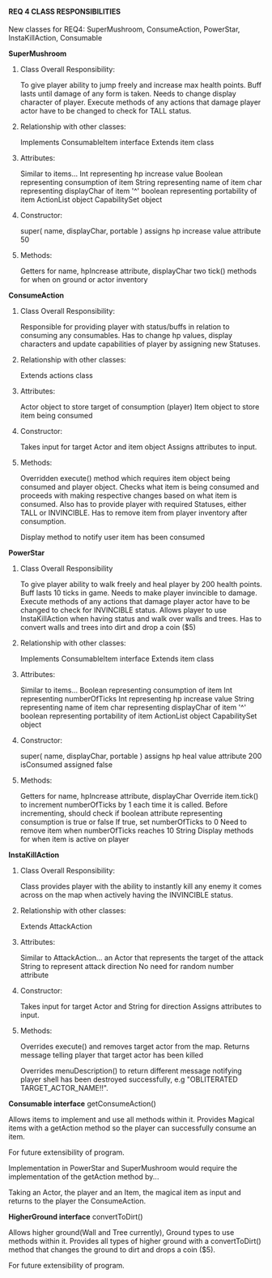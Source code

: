 #### REQ 4 CLASS RESPONSIBILITIES

New classes for REQ4:
SuperMushroom, ConsumeAction, PowerStar, InstaKillAction, Consumable

**SuperMushroom**
1. Class Overall Responsibility:

   To give player ability to jump freely and increase max health points.
   Buff lasts until damage of any form is taken. Needs to change display character
   of player. Execute methods of any actions that damage player actor have to be
   changed to check for TALL status.

2. Relationship with other classes:

   Implements ConsumableItem interface
   Extends item class

3. Attributes:

   Similar to items...
   Int representing hp increase value
   Boolean representing consumption of item
   String representing name of item
   char representing displayChar of item '^'
   boolean representing portability of item
   ActionList object
   CapabilitySet object

4. Constructor:

   super( name, displayChar, portable )
   assigns hp increase value attribute 50

5. Methods:

   Getters for name, hpIncrease attribute, displayChar
   two tick() methods for when on ground or actor inventory

**ConsumeAction**
1. Class Overall Responsibility:

   Responsible for providing player with status/buffs in relation to consuming any consumables.
   Has to change hp values, display characters and update capabilities of player by assigning
   new Statuses.

2. Relationship with other classes:

   Extends actions class

3. Attributes:

   Actor object to store target of consumption (player)
   Item object to store item being consumed

4. Constructor:

   Takes input for target Actor and item object
   Assigns attributes to input.

5. Methods:

   Overridden execute() method which requires item object being consumed and player object.
   Checks what item is being consumed and proceeds with making respective changes based on what item is consumed.
   Also has to provide player with required Statuses, either TALL or INVINCIBLE.
   Has to remove item from player inventory after consumption.

   Display method to notify user item has been consumed

**PowerStar**
1. Class Overall Responsibility

   To give player ability to walk freely and heal player by 200 health points.
   Buff lasts 10 ticks in game. Needs to make player invincible to damage. Execute methods of any actions that
   damage player actor have to be changed to check for INVINCIBLE status.
   Allows player to use InstaKillAction when having status and walk over walls and trees.
   Has to convert walls and trees into dirt and drop a coin ($5)

2. Relationship with other classes:

   Implements ConsumableItem interface
   Extends item class

3. Attributes:

   Similar to items...
   Boolean representing consumption of item
   Int representing numberOfTicks
   Int representing hp increase value
   String representing name of item
   char representing displayChar of item '^'
   boolean representing portability of item
   ActionList object
   CapabilitySet object

4. Constructor:

   super( name, displayChar, portable )
   assigns hp heal value attribute 200
   isConsumed assigned false

5. Methods:

   Getters for name, hpIncrease attribute, displayChar
   Override item.tick() to increment numberOfTicks by 1 each time it is called.
   Before incrementing, should check if boolean attribute representing consumption is true or false
   If true, set numberOfTicks to 0
   Need to remove item when numberOfTicks reaches 10
   String Display methods for when item is active on player

**InstaKillAction**
1. Class Overall Responsibility:

   Class provides player with the ability to instantly kill any enemy it comes across on the map
   when actively having the INVINCIBLE status.

2. Relationship with other classes:

   Extends AttackAction

3. Attributes:

   Similar to AttackAction...
   an Actor that represents the target of the attack
   String to represent attack direction
   No need for random number attribute

4. Constructor:

   Takes input for target Actor and String for direction
   Assigns attributes to input.

5. Methods:

   Overrides execute() and removes target actor from the map.
   Returns message telling player that target actor has been killed

   Overrides menuDescription() to return different message notifying player shell has been destroyed successfully,
   e.g "OBLITERATED TARGET_ACTOR_NAME!!".



**Consumable interface**
getConsumeAction()

Allows items to implement and use all methods within it.
Provides Magical items with a getAction method so the player can successfully consume an item.

For future extensibility of program.

Implementation in PowerStar and SuperMushroom would require the implementation of the getAction method by...

Taking an Actor, the player and an Item, the magical item as input and returns to the player
the ConsumeAction.

**HigherGround interface**
convertToDirt()

Allows higher ground(Wall and Tree currently), Ground types to use methods within it.
Provides all types of higher ground with a convertToDirt() method that changes the ground to dirt and drops a coin ($5).

For future extensibility of program.
